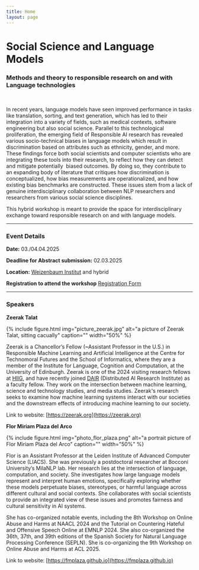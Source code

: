```yaml
---
title: Home
layout: page
---
```



# Social Science and Language Models <br>
### Methods and theory to responsible research on and with Language technologies
<br>
<p> In recent years, language models have seen improved performance in tasks like translation, sorting, and text generation, which has led to their integration into a variety of fields, such as medical contexts, software engineering but also social science. Parallel to this technological proliferation, the emerging field of Responsible AI research has revealed various socio-technical biases in language models which result in discrimination based on attributes such as ethnicity, gender, and more. These findings force both social scientists and computer scientists who are integrating these tools into their research, to reflect how they can detect and mitigate potentially  biased outcomes. By doing so, they contribute to an expanding body of literature that critiques how discrimination is conceptualized, how bias measurements are operationalized, and how existing bias benchmarks are constructed. These issues stem from a lack of genuine interdisciplinary collaboration between NLP researchers and researchers from various social science disciplines.
</p>
This hybrid workshop is meant to provide the space for interdisciplinary exchange toward responsible research on and with language models.

------

### Event Details

**Date:** 03./04.04.2025

**Deadline for Abstract submission:** 02.03.2025

**Location:** [Weizenbaum Institut](https://www.weizenbaum-institut.de/) and hybrid

**Registration to attend the workshop** [Registration Form](https://limesurvey.weizenbaum-institut.de/index.php/776613?lang=en)

------

### Speakers

**Zeerak Talat**

{% include figure.html img="picture_zeerak.jpg" alt="a picture of Zeerak Talat, sitting cacually" caption="" width="50%" %}

Zeerak is a Chancellor’s Fellow (~Assistant Professor in the U.S.) in Responsible Machine Learning and Artificial Intelligence at the Centre for Technomoral Futures and the School of Informatics, where they are a member of the Institute for Language, Cognition and Computation, at the University of Edinburgh. Zeerak is one  of the 2024 visiting research fellows at [HIIG](https://www.hiig.de), and have recently joined [DAIR](https://www.dair-institute.org/) (Distributed AI Research Institute) as a faculty fellow. They work on the intersection between machine learning, science and technology studies, and media studies. Zeerak's research seeks to examine how machine learning systems interact with our societies and the downstream effects of introducing machine learning to our society.


Link to website:  [https://zeerak.org](https://zeerak.org) 
<br>

**Flor Miriam Plaza del Arco**

{% include figure.html img="photo_flor_plaza.png" alt="a portrait picture of Flor Miriam Plaza del Arco" caption="" width="50%" %}

Flor is an Assistant Professor at the Leiden Institute of Advanced Computer Science (LIACS). She was previously a postdoctoral researcher at Bocconi University’s MilaNLP lab. Her research lies at the intersection of language, computation, and society. She investigates how large language models represent and interpret human emotions, specifically exploring whether these models perpetuate biases, stereotypes, or harmful language across different cultural and social contexts. She collaborates with social scientists to provide an integrated view of these issues and promotes fairness and cultural sensitivity in AI systems.

She has co-organized notable events, including the 8th Workshop on Online Abuse and Harms at NAACL 2024 and the Tutorial on Countering Hateful and Offensive Speech Online at EMNLP 2024. She also co-organized the 36th, 37th, and 39th editions of the Spanish Society for Natural Language Processing Conference (SEPLN). She is co-organizing the 9th Workshop on Online Abuse and Harms at ACL 2025.

Link to website:  [https://fmplaza.github.io](https://fmplaza.github.io) 

